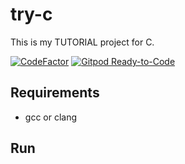 # try-c
This is my TUTORIAL project for C.

[![CodeFactor](https://www.codefactor.io/repository/github/devlights/try-c/badge)](https://www.codefactor.io/repository/github/devlights/try-c)
[![Gitpod Ready-to-Code](https://img.shields.io/badge/Gitpod-Ready--to--Code-blue?logo=gitpod)](https://gitpod.io/#https://github.com/devlights/try-c) 

## Requirements

- gcc or clang

## Run
